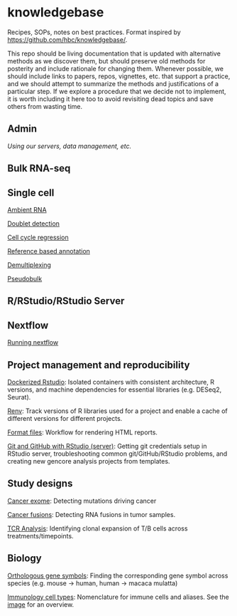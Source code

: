 # knowledgebase
Recipes, SOPs, notes on best practices. Format inspired by https://github.com/hbc/knowledgebase/.

This repo should be living documentation that is 
updated with alternative methods as we discover them, but should preserve
old methods for posterity and include rationale for changing them. Whenever 
possible, we should include links to papers, repos, vignettes, etc. that support
a practice, and we should attempt to summarize the methods and justifications 
of a particular step. If we explore a procedure that we decide not to implement,
it is worth including it here too to avoid revisiting dead topics and save others
from wasting time. 

## Admin
*Using our servers, data management, etc.*

## Bulk RNA-seq


## Single cell

[Ambient RNA](Single_cell/Ambient_RNA.md)

[Doublet detection](Single_cell/Doublet_detection.md)

[Cell cycle regression](Single_cell/Cell_cycle_regression.md)

[Reference based annotation](Single_cell/Reference_based_annotation.md)

[Demultiplexing](Single_cell/Demultiplexing.md)

[Pseudobulk](Single_cell/pseudobulk.md)


## R/RStudio/RStudio Server

## Nextflow

[Running nextflow](Nextflow/Running_nextflow.md)

## Project management and reproducibility

[Dockerized Rstudio](Project_management_and_reproducibility/Dockerized_Rstudio.md): 
Isolated containers with consistent architecture, R versions, and machine dependencies 
for essential libraries (e.g. DESeq2, Seurat).

[Renv](Project_management_and_reproducibility/Renv.md): Track versions of R 
libraries used for a project and enable a cache of different versions for 
different projects.

[Format files](Project_management_and_reproducibility/Format_files.md): Workflow
for rendering HTML reports.

[Git and GitHub with RStudio (server)](Project_management_and_reproducibility/git_and_github_with_rstudio.md): Getting git credentials setup in RStudio server, troubleshooting common git/GitHub/RStudio problems, and creating new gencore analysis projects from templates.

## Study designs

[Cancer exome](study_designs/Cancer_exome.md): Detecting mutations driving cancer

[Cancer fusions](study_designs/Cancer_fusions.md): Detecting RNA fusions in
tumor samples.

[TCR Analysis](study_designs/TCR_Analysis.md): Identifying clonal expansion of 
T/B cells across treatments/timepoints.

## Biology

[Orthologous gene symbols](Biology/orthologous_gene_symbols.md): Finding the corresponding gene symbol across species (e.g. mouse -> human, human -> macaca mulatta)

[Immunology cell types](Biology/celltype-heirarchy.yaml): Nomenclature for immune cells and aliases. See the 
[image](Biology/celltype-heirarchy.pdf) for an overview.

